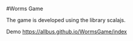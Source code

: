 #Worms Game

The game is developed using the library scalajs.

Demo https://allbus.github.io/WormsGame/index